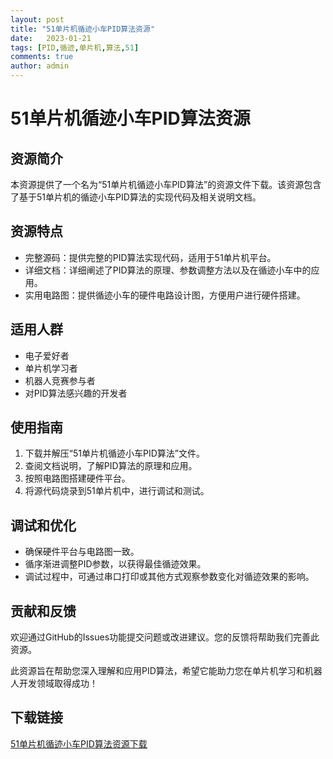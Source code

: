 ```yaml
---
layout: post
title: "51单片机循迹小车PID算法资源"
date:   2023-01-21
tags: [PID,循迹,单片机,算法,51]
comments: true
author: admin
---
```

# 51单片机循迹小车PID算法资源

## 资源简介

本资源提供了一个名为“51单片机循迹小车PID算法”的资源文件下载。该资源包含了基于51单片机的循迹小车PID算法的实现代码及相关说明文档。

## 资源特点

- 完整源码：提供完整的PID算法实现代码，适用于51单片机平台。
- 详细文档：详细阐述了PID算法的原理、参数调整方法以及在循迹小车中的应用。
- 实用电路图：提供循迹小车的硬件电路设计图，方便用户进行硬件搭建。

## 适用人群

- 电子爱好者
- 单片机学习者
- 机器人竞赛参与者
- 对PID算法感兴趣的开发者

## 使用指南

1. 下载并解压“51单片机循迹小车PID算法”文件。
2. 查阅文档说明，了解PID算法的原理和应用。
3. 按照电路图搭建硬件平台。
4. 将源代码烧录到51单片机中，进行调试和测试。

## 调试和优化

- 确保硬件平台与电路图一致。
- 循序渐进调整PID参数，以获得最佳循迹效果。
- 调试过程中，可通过串口打印或其他方式观察参数变化对循迹效果的影响。

## 贡献和反馈

欢迎通过GitHub的Issues功能提交问题或改进建议。您的反馈将帮助我们完善此资源。

此资源旨在帮助您深入理解和应用PID算法，希望它能助力您在单片机学习和机器人开发领域取得成功！

## 下载链接

[51单片机循迹小车PID算法资源下载](https://pan.quark.cn/s/e30e8b285d58)